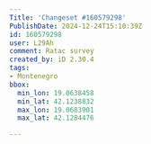 ```yaml
---
Title: 'Changeset #160579298'
PublishDate: 2024-12-24T15:10:39Z
id: 160579298
user: L29Ah
comment: Ratac survey
created_by: iD 2.30.4
tags:
- Montenegro
bbox:
  min_lon: 19.0638458
  min_lat: 42.1238832
  max_lon: 19.0683901
  max_lat: 42.1284476

---
```

